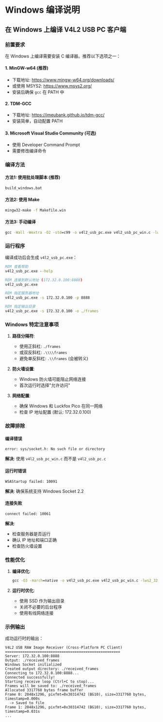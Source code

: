 # Windows 编译说明

## 在 Windows 上编译 V4L2 USB PC 客户端

### 前置要求

在 Windows 上编译需要安装 C 编译器。推荐以下选项之一：

#### 1. MinGW-w64 (推荐)
- 下载地址: https://www.mingw-w64.org/downloads/
- 或使用 MSYS2: https://www.msys2.org/
- 安装后确保 `gcc` 在 PATH 中

#### 2. TDM-GCC
- 下载地址: https://jmeubank.github.io/tdm-gcc/
- 安装简单，自动配置 PATH

#### 3. Microsoft Visual Studio Community (可选)
- 使用 Developer Command Prompt
- 需要修改编译命令

### 编译方法

#### 方法1: 使用批处理脚本 (推荐)
```cmd
build_windows.bat
```

#### 方法2: 使用 Make
```cmd
mingw32-make -f Makefile.win
```

#### 方法3: 手动编译
```cmd
gcc -Wall -Wextra -O2 -std=c99 -o v4l2_usb_pc.exe v4l2_usb_pc_win.c -lws2_32
```

### 运行程序

编译成功后会生成 `v4l2_usb_pc.exe`：

```cmd
REM 查看帮助
v4l2_usb_pc.exe --help

REM 连接到默认地址 (172.32.0.100:8888)
v4l2_usb_pc.exe

REM 指定服务器地址
v4l2_usb_pc.exe -s 172.32.0.100 -p 8888

REM 指定输出目录
v4l2_usb_pc.exe -s 172.32.0.100 -o ./frames
```

### Windows 特定注意事项

1. **路径分隔符**: 
   - 使用正斜杠: `./frames` 
   - 或双反斜杠: `.\\\\frames`
   - 避免单反斜杠: `.\\frames` (会被转义)

2. **防火墙设置**:
   - Windows 防火墙可能阻止网络连接
   - 首次运行时选择"允许访问"

3. **网络配置**:
   - 确保 Windows 和 Luckfox Pico 在同一网络
   - 检查 IP 地址配置 (默认: 172.32.0.100)

### 故障排除

#### 编译错误
```
error: sys/socket.h: No such file or directory
```
**解决**: 使用 `v4l2_usb_pc_win.c` 而不是 `v4l2_usb_pc.c`

#### 运行时错误
```
WSAStartup failed: 10091
```
**解决**: 确保系统支持 Windows Socket 2.2

#### 连接失败
```
connect failed: 10061
```
**解决**: 
- 检查服务器是否运行
- 确认 IP 地址和端口正确
- 检查防火墙设置

### 性能优化

1. **编译优化**:
   ```cmd
   gcc -O3 -march=native -o v4l2_usb_pc.exe v4l2_usb_pc_win.c -lws2_32
   ```

2. **运行时优化**:
   - 使用 SSD 作为输出目录
   - 关闭不必要的后台程序
   - 使用有线网络连接

### 示例输出

成功运行时的输出：
```
V4L2 USB RAW Image Receiver (Cross-Platform PC Client)
=====================================================
Server: 172.32.0.100:8888
Output: ./received_frames
Windows Socket initialized
Created output directory: ./received_frames
Connecting to 172.32.0.100:8888...
Connected successfully!
Starting receive loop (Ctrl+C to stop)...
Frames will be saved to: ./received_frames
Allocated 3317760 bytes frame buffer
Frame 0: 2048x1296, pixfmt=0x30314742 (BG10), size=3317760 bytes, timestamp=0.000s
  -> Saved to file
Frame 1: 2048x1296, pixfmt=0x30314742 (BG10), size=3317760 bytes, timestamp=0.031s
...
```
